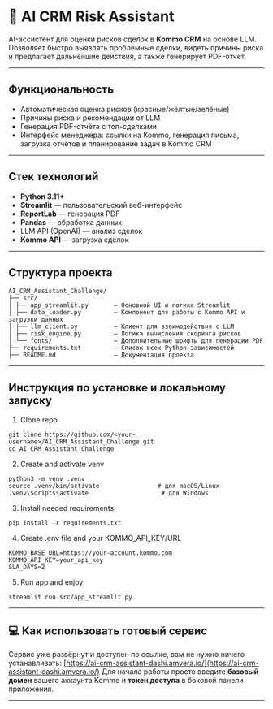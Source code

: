# 🤖 AI CRM Risk Assistant

AI-ассистент для оценки рисков сделок в **Kommo CRM** на основе LLM.  
Позволяет быстро выявлять проблемные сделки, видеть причины риска и предлагает дальнейшие действия, а также генерирует PDF-отчёт.

---

##  Функциональность

- Автоматическая оценка рисков (красные/жёлтые/зелёные)
- Причины риска и рекомендации от LLM
- Генерация PDF-отчёта с топ-сделками
- Интерфейс менеджера: ссылки на Kommo, генерация письма, загрузка отчётов и планирование задач в Kommo CRM

---

##  Стек технологий

- **Python 3.11+**
- **Streamlit** — пользовательский веб-интерфейс
- **ReportLab** — генерация PDF
- **Pandas** — обработка данных
- LLM API (OpenAI) — анализ сделок
- **Kommo API** — загрузка сделок

---

##  Структура проекта
```
AI_CRM_Assistant_Challenge/
├── src/
│ ├── app_streamlit.py       – Основной UI и логика Streamlit
│ ├── data_loader.py         – Компонент для работы с Kommo API и загрузки данных
│ ├── llm_client.py          – Клиент для взаимодействия с LLM
│ ├── risk_engine.py         – Логика вычисления скоринга рисков
│ └── fonts/                 – Дополнительные шрифты для генерации PDF
├── requirements.txt         – Список всех Python-зависимостей
├── README.md                – Документация проекта
```
---

##  Инструкция по установке и локальному запуску

1. Clone repo
```
git clone https://github.com/<your-username>/AI_CRM_Assistant_Challenge.git
cd AI_CRM_Assistant_Challenge
```
2. Create and activate venv
```
python3 -m venv .venv
source .venv/bin/activate                # для macOS/Linux
.venv\Scripts\activate                    # для Windows
```
3. Install needed requirements
```
pip install -r requirements.txt
```
4. Create .env file and your KOMMO_API_KEY/URL
```
KOMMO_BASE_URL=https://your-account.kommo.com
KOMMO_API_KEY=your_api_key
SLA_DAYS=2
```
5. Run app and enjoy
```
streamlit run src/app_streamlit.py
```
---

## 💻 Как использовать готовый сервис
Сервис уже развёрнут и доступен по ссылке, вам не нужно ничего устанавливать:
[https://ai-crm-assistant-dashi.amvera.io/](https://ai-crm-assistant-dashi.amvera.io/)
Для начала работы просто введите **базовый домен** вашего аккаунта Kommo и **токен доступа** в боковой панели приложения.

---

